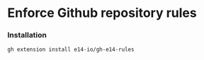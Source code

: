 Enforce Github repository rules
===============================

### Installation

```bash
gh extension install e14-io/gh-e14-rules
```
